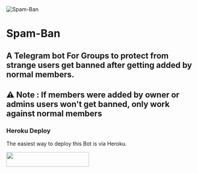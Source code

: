 ![Spam-Ban](https://telegra.ph/file/229ddde4bb54e32321a46.jpg)

# Spam-Ban


## A Telegram bot For Groups to protect from strange users get banned after getting added by normal members.

## ⚠️ Note : If members were added by owner or admins users won't get banned, only work against normal members


### Heroku Deploy 
The easiest way to deploy this Bot is via Heroku.

<p align="left"><a href="https://heroku.com/deploy?template=https://github.com/SpamShield/Spam-ban"> <img src="https://img.shields.io/badge/Deploy%20To%20Heroku-black?style=for-the-badge&logo=heroku" width="220" height="38.45"/></a></p>
